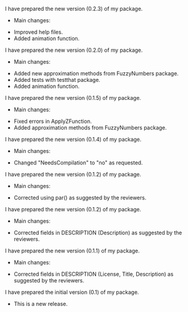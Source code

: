 I have prepared the new version (0.2.3) of my package. 

* Main changes:
- Improved help files.
- Added animation function.

I have prepared the new version (0.2.0) of my package. 

* Main changes:
- Added new approximation methods from FuzzyNumbers package.
- Added tests with testthat package.
- Added animation function.

I have prepared the new version (0.1.5) of my package. 

* Main changes:
- Fixed errors in ApplyZFunction.
- Added approximation methods from FuzzyNumbers package.

I have prepared the new version (0.1.4) of my package. 

* Main changes:
- Changed "NeedsCompilation" to "no" as requested.

I have prepared the new version (0.1.2) of my package. 

* Main changes:
- Corrected using par() as suggested by the reviewers.


I have prepared the new version (0.1.2) of my package. 

* Main changes:
- Corrected fields in DESCRIPTION (Description) as suggested by the reviewers.

I have prepared the new version (0.1.1) of my package. 

* Main changes:
- Corrected fields in DESCRIPTION (License, Title, Description) as suggested by the reviewers.



I have prepared the initial version (0.1) of my package. 

* This is a new release.


